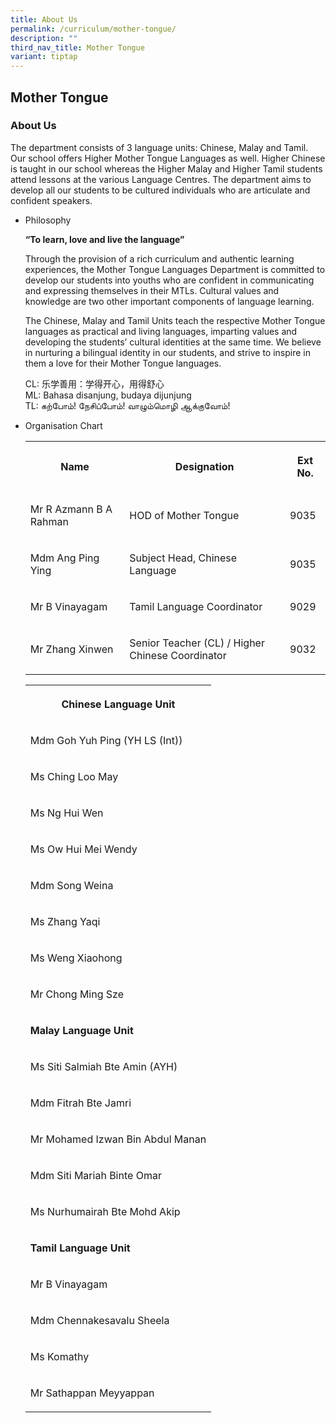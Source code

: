 ```yaml
---
title: About Us
permalink: /curriculum/mother-tongue/
description: ""
third_nav_title: Mother Tongue
variant: tiptap
---
```

<h2>Mother Tongue</h2>
<h3>About Us</h3>
<p>The department consists of 3 language units: Chinese, Malay and Tamil.
Our school offers Higher Mother Tongue Languages as well. Higher Chinese
is taught in our school whereas the Higher Malay and Higher Tamil students
attend lessons at the various Language Centres. The department aims to
develop all our students to be cultured individuals who are articulate
and confident speakers.</p>
<ul>
<li>
<p>Philosophy</p>
<p><strong>“To learn, love and live the language”</strong>
</p>
<p>Through the provision of a rich curriculum and authentic learning experiences,
the Mother Tongue Languages Department is committed to develop our students
into youths who are confident in communicating and expressing themselves
in their MTLs. Cultural values and knowledge are two other important components
of language learning.</p>
<p>The Chinese, Malay and Tamil Units teach the respective Mother Tongue
languages as practical and living languages, imparting values and developing
the students’ cultural identities at the same time. We believe in nurturing
a bilingual identity in our students, and strive to inspire in them a love
for their Mother Tongue languages.</p>
<p>CL: 乐学善用：学得开心，用得舒心
<br>ML: Bahasa disanjung, budaya dijunjung
<br>TL: கற்போம்! நேசிப்போம்!&nbsp;வாழும்மொழி ஆக்குவோம்!</p>
</li>
<li>
<p>Organisation Chart</p>
<table style="minWidth: 75px">
<colgroup>
<col>
<col>
<col>
</colgroup>
<tbody>
<tr>
<th rowspan="1" colspan="1">
<p>Name</p>
</th>
<th rowspan="1" colspan="1">
<p>Designation</p>
</th>
<th rowspan="1" colspan="1">
<p>Ext No.</p>
</th>
</tr>
<tr>
<td rowspan="1" colspan="1">
<p>Mr R Azmann B A Rahman</p>
</td>
<td rowspan="1" colspan="1">
<p>HOD of Mother Tongue</p>
</td>
<td rowspan="1" colspan="1">
<p>9035</p>
</td>
</tr>
<tr>
<td rowspan="1" colspan="1">
<p>Mdm Ang Ping Ying</p>
</td>
<td rowspan="1" colspan="1">
<p>Subject Head, Chinese Language&nbsp;</p>
</td>
<td rowspan="1" colspan="1">
<p>9035</p>
</td>
</tr>
<tr>
<td rowspan="1" colspan="1">
<p>Mr B Vinayagam</p>
</td>
<td rowspan="1" colspan="1">
<p>Tamil Language Coordinator</p>
</td>
<td rowspan="1" colspan="1">
<p>9029</p>
</td>
</tr>
<tr>
<td rowspan="1" colspan="1">
<p>Mr Zhang Xinwen</p>
</td>
<td rowspan="1" colspan="1">
<p>Senior Teacher (CL) / Higher Chinese Coordinator</p>
</td>
<td rowspan="1" colspan="1">
<p>9032</p>
</td>
</tr>
</tbody>
</table>
<table style="minWidth: 25px">
<colgroup>
<col>
</colgroup>
<tbody>
<tr>
<th rowspan="1" colspan="1">
<p><strong>Chinese Language Unit</strong>
</p>
</th>
</tr>
<tr>
<td rowspan="1" colspan="1">
<p>Mdm Goh Yuh Ping (YH LS (Int))</p>
</td>
</tr>
<tr>
<td rowspan="1" colspan="1">
<p>Ms Ching Loo May</p>
</td>
</tr>
<tr>
<td rowspan="1" colspan="1">
<p>Ms Ng Hui Wen</p>
</td>
</tr>
<tr>
<td rowspan="1" colspan="1">
<p>Ms Ow Hui Mei Wendy</p>
</td>
</tr>
<tr>
<td rowspan="1" colspan="1">
<p>Mdm Song Weina</p>
</td>
</tr>
<tr>
<td rowspan="1" colspan="1">
<p>Ms Zhang Yaqi</p>
</td>
</tr>
<tr>
<td rowspan="1" colspan="1">
<p>Ms Weng Xiaohong</p>
</td>
</tr>
<tr>
<td rowspan="1" colspan="1">
<p>Mr Chong Ming Sze</p>
</td>
</tr>
<tr>
<td rowspan="1" colspan="1">
<p><strong>Malay Language Unit</strong>
</p>
</td>
</tr>
<tr>
<td rowspan="1" colspan="1">
<p>Ms Siti Salmiah Bte Amin (AYH)</p>
</td>
</tr>
<tr>
<td rowspan="1" colspan="1">
<p>Mdm Fitrah Bte Jamri</p>
</td>
</tr>
<tr>
<td rowspan="1" colspan="1">
<p>Mr Mohamed Izwan Bin Abdul Manan</p>
</td>
</tr>
<tr>
<td rowspan="1" colspan="1">
<p>Mdm Siti Mariah Binte Omar</p>
</td>
</tr>
<tr>
<td rowspan="1" colspan="1">
<p>Ms Nurhumairah Bte Mohd Akip</p>
</td>
</tr>
<tr>
<td rowspan="1" colspan="1">
<p><strong>Tamil Language Unit</strong>
</p>
</td>
</tr>
<tr>
<td rowspan="1" colspan="1">
<p>Mr B Vinayagam</p>
</td>
</tr>
<tr>
<td rowspan="1" colspan="1">
<p>Mdm Chennakesavalu Sheela</p>
</td>
</tr>
<tr>
<td rowspan="1" colspan="1">
<p>Ms Komathy</p>
</td>
</tr>
<tr>
<td rowspan="1" colspan="1">
<p>Mr Sathappan Meyyappan</p>
</td>
</tr>
</tbody>
</table>
</li>
</ul>
<p></p>
